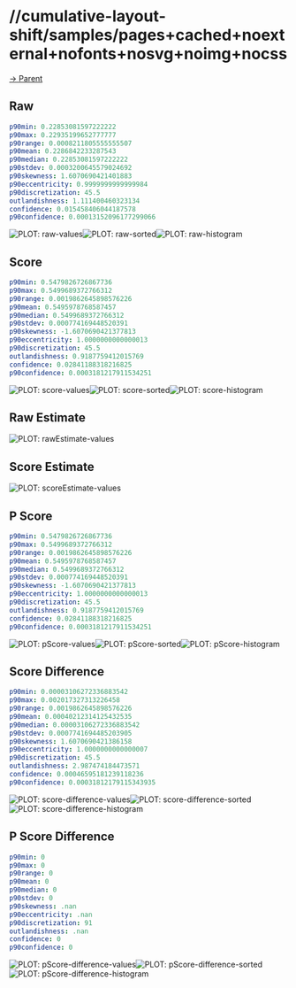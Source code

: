 
# //cumulative-layout-shift/samples/pages+cached+noexternal+nofonts+nosvg+noimg+nocss

[→ Parent](../..)


## Raw


```yaml
p90min: 0.22853081597222222
p90max: 0.22935199652777777
p90range: 0.0008211805555555507
p90mean: 0.2286842233287543
p90median: 0.22853081597222222
p90stdev: 0.0003200645579024692
p90skewness: 1.6070690421401883
p90eccentricity: 0.9999999999999984
p90discretization: 45.5
outlandishness: 1.111400460323134
confidence: 0.015458406044187578
p90confidence: 0.00013152096177299066

```

![PLOT: raw-values](./raw/values.svg)![PLOT: raw-sorted](./raw/sorted.svg)![PLOT: raw-histogram](./raw/histogram.svg)
## Score


```yaml
p90min: 0.5479826726867736
p90max: 0.5499689372766312
p90range: 0.0019862645898576226
p90mean: 0.5495978768587457
p90median: 0.5499689372766312
p90stdev: 0.000774169448520391
p90skewness: -1.6070690421377813
p90eccentricity: 1.0000000000000013
p90discretization: 45.5
outlandishness: 0.9187759412015769
confidence: 0.02841188318216825
p90confidence: 0.0003181217911534251

```

![PLOT: score-values](./score/values.svg)![PLOT: score-sorted](./score/sorted.svg)![PLOT: score-histogram](./score/histogram.svg)
## Raw Estimate

![PLOT: rawEstimate-values](./rawEstimate/values.svg)
## Score Estimate

![PLOT: scoreEstimate-values](./scoreEstimate/values.svg)
## P Score


```yaml
p90min: 0.5479826726867736
p90max: 0.5499689372766312
p90range: 0.0019862645898576226
p90mean: 0.5495978768587457
p90median: 0.5499689372766312
p90stdev: 0.000774169448520391
p90skewness: -1.6070690421377813
p90eccentricity: 1.0000000000000013
p90discretization: 45.5
outlandishness: 0.9187759412015769
confidence: 0.02841188318216825
p90confidence: 0.0003181217911534251

```

![PLOT: pScore-values](./pScore/values.svg)![PLOT: pScore-sorted](./pScore/sorted.svg)![PLOT: pScore-histogram](./pScore/histogram.svg)
## Score Difference


```yaml
p90min: 0.00003106272336883542
p90max: 0.002017327313226458
p90range: 0.0019862645898576226
p90mean: 0.00040212314125432535
p90median: 0.00003106272336883542
p90stdev: 0.0007741694485203905
p90skewness: 1.6070690421386158
p90eccentricity: 1.0000000000000007
p90discretization: 45.5
outlandishness: 2.987474184473571
confidence: 0.00046595181239118236
p90confidence: 0.00031812179115343935

```

![PLOT: score-difference-values](./score-difference/values.svg)![PLOT: score-difference-sorted](./score-difference/sorted.svg)![PLOT: score-difference-histogram](./score-difference/histogram.svg)
## P Score Difference


```yaml
p90min: 0
p90max: 0
p90range: 0
p90mean: 0
p90median: 0
p90stdev: 0
p90skewness: .nan
p90eccentricity: .nan
p90discretization: 91
outlandishness: .nan
confidence: 0
p90confidence: 0

```

![PLOT: pScore-difference-values](./pScore-difference/values.svg)![PLOT: pScore-difference-sorted](./pScore-difference/sorted.svg)![PLOT: pScore-difference-histogram](./pScore-difference/histogram.svg)